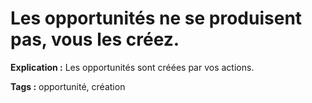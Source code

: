 # Les opportunités ne se produisent pas, vous les créez.

**Explication :** Les opportunités sont créées par vos actions.

**Tags :** opportunité, création
